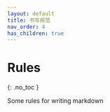 ```yaml
---
layout: default
title: 书写规范
nav_order: 4
has_children: true
---
```


# Rules
{: .no_toc }


Some rules for writing markdown